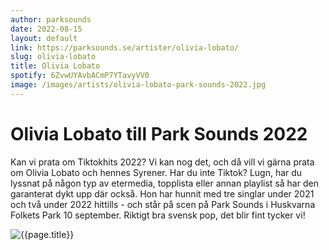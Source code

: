 ```yaml
---
author: parksounds
date: 2022-08-15
layout: default
link: https://parksounds.se/artister/olivia-lobato/
slug: olivia-lobato
title: Olivia Lobato
spotify: 6ZvwUYAvbACmP7YTavyVV0
image: /images/artists/olivia-lobato-park-sounds-2022.jpg
---
```


# Olivia Lobato till Park Sounds 2022

Kan vi prata om Tiktokhits 2022? Vi kan nog det, och då vill vi gärna prata om Olivia Lobato och hennes Syrener. Har du inte Tiktok? Lugn, har du lyssnat på någon typ av etermedia, topplista eller annan playlist så har den garanterat dykt upp där också. Hon har hunnit med tre singlar under 2021 och två under 2022 hittills - och står på scen på Park Sounds i Huskvarna Folkets Park 10 september. Riktigt bra svensk pop, det blir fint tycker vi!

![{{page.title}}]({{page.image}})
